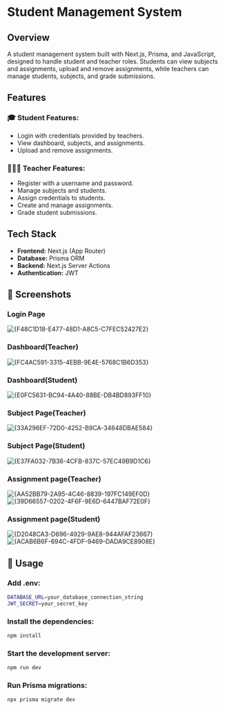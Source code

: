 # Student Management System

##  Overview
A student management system built with Next.js, Prisma, and JavaScript, designed to handle student and teacher roles. Students can view subjects and assignments, upload and remove assignments, while teachers can manage students, subjects, and grade submissions.

## Features
### 🎓 Student Features:
- Login with credentials provided by teachers.
- View dashboard, subjects, and assignments.
- Upload and remove assignments.

### 👨🏻‍🎓 Teacher Features:
- Register with a username and password.
- Manage subjects and students.
- Assign credentials to students.
- Create and manage assignments.
- Grade student submissions.

## Tech Stack
- **Frontend:** Next.js (App Router)
- **Database:** Prisma ORM
- **Backend:** Next.js Server Actions
- **Authentication:** JWT

## 📸 Screenshots
### Login Page

![{F48C1D18-E477-48D1-A8C5-C7FEC52427E2}](https://github.com/user-attachments/assets/c52038f9-7cca-4622-a6f6-1031f2276e88)

### Dashboard(Teacher)

![{FC4AC591-3315-4EBB-9E4E-5768C1B6D353}](https://github.com/user-attachments/assets/e153792d-668f-463a-ab56-1f5243863a2a)

### Dashboard(Student)

![{E0FC5631-BC94-4A40-88BE-DB4BD893FF10}](https://github.com/user-attachments/assets/22abd8c2-9117-4cc0-8344-933049c7aacf)

### Subject Page(Teacher)

![{33A296EF-72D0-4252-B9CA-34648DBAE584}](https://github.com/user-attachments/assets/0ffd4afd-b452-4b76-a83f-9f0349775766)

### Subject Page(Student)

![{E37FA032-7B36-4CFB-837C-57EC49B9D1C6}](https://github.com/user-attachments/assets/83cd01ce-31ee-4842-9a90-a764ee37d03d)

### Assignment page(Teacher)

![{AA52BB79-2A95-4C46-8839-197FC149EF0D}](https://github.com/user-attachments/assets/b79f1b5e-3a8a-4284-8640-8e3d78a1543d)
![{39D66557-0202-4F6F-9E6D-6447BAF72E0F}](https://github.com/user-attachments/assets/277ae65e-75d4-4b96-a620-6e91d1545e82)

### Assignment page(Student)

![{D2048CA3-D696-4929-9AE8-944AFAF23667}](https://github.com/user-attachments/assets/cd9a6332-689a-450e-be33-e163f38ea99d)
![{ACAB6B6F-694C-4FDF-9469-DADA9CE8908E}](https://github.com/user-attachments/assets/64a81557-a2b5-4526-a42d-a0386def9195)

## 🔧 Usage

### Add .env:
```sh
DATABASE_URL=your_database_connection_string
JWT_SECRET=your_secret_key
```

### Install the dependencies:
```sh
npm install
```

### Start the development server:
```sh
npm run dev
```

### Run Prisma migrations:
```sh
npx prisma migrate dev
```
